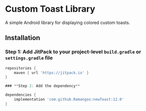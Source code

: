 # Custom Toast Library

A simple Android library for displaying colored custom toasts.

## Installation

### **Step 1: Add JitPack to your project-level `build.gradle` or `settings.gradle` file**

```gradle
repositories {
    maven { url 'https://jitpack.io' }
}

### **Step 2: Add the dependency**

dependencies {
	implementation 'com.github.Ramangos:newToast:12.0'
}
